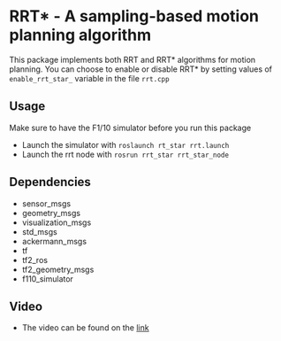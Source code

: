 # RRT* - A sampling-based motion planning algorithm

This package implements both RRT and RRT* algorithms for motion planning. You can choose to enable or disable RRT* by setting values of `enable_rrt_star_` variable in the file `rrt.cpp`

## Usage

Make sure to have the F1/10 simulator before you run this package
- Launch the simulator with `roslaunch rt_star rrt.launch`
- Launch the rrt node with `rosrun rrt_star rrt_star_node`

## Dependencies
- sensor_msgs
- geometry_msgs
- visualization_msgs
- std_msgs
- ackermann_msgs
- tf
- tf2_ros
- tf2_geometry_msgs
- f110_simulator

## Video
- The video can be found on the [link](https://youtu.be/utUAKjqXxJI)

